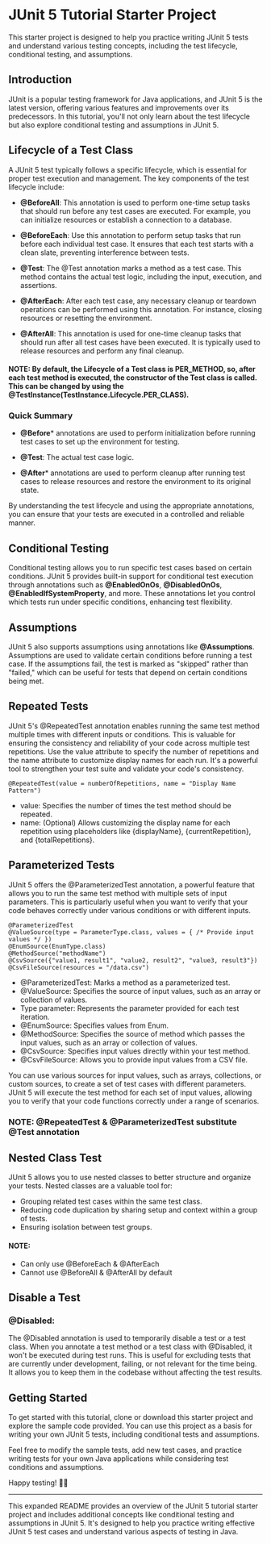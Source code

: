 # JUnit 5 Tutorial Starter Project

This starter project is designed to help you practice writing JUnit 5 tests and understand various testing concepts, including the test lifecycle, conditional testing, and assumptions.

## Introduction

JUnit is a popular testing framework for Java applications, and JUnit 5 is the latest version, offering various features and improvements over its predecessors. In this tutorial, you'll not only learn about the test lifecycle but also explore conditional testing and assumptions in JUnit 5.

## Lifecycle of a Test Class

A JUnit 5 test typically follows a specific lifecycle, which is essential for proper test execution and management. The key components of the test lifecycle include:

- **@BeforeAll**: This annotation is used to perform one-time setup tasks that should run before any test cases are executed. For example, you can initialize resources or establish a connection to a database.

- **@BeforeEach**: Use this annotation to perform setup tasks that run before each individual test case. It ensures that each test starts with a clean slate, preventing interference between tests.

- **@Test**: The @Test annotation marks a method as a test case. This method contains the actual test logic, including the input, execution, and assertions.

- **@AfterEach**: After each test case, any necessary cleanup or teardown operations can be performed using this annotation. For instance, closing resources or resetting the environment.

- **@AfterAll**: This annotation is used for one-time cleanup tasks that should run after all test cases have been executed. It is typically used to release resources and perform any final cleanup.

#### NOTE: By default, the Lifecycle of a Test class is PER_METHOD, so, after each test method is executed, the constructor of the Test class is called. This can be changed by using the @TestInstance(TestInstance.Lifecycle.PER_CLASS).

### Quick Summary

- **@Before*** annotations are used to perform initialization before running test cases to set up the environment for testing.

- **@Test**: The actual test case logic.

- **@After*** annotations are used to perform cleanup after running test cases to release resources and restore the environment to its original state.

By understanding the test lifecycle and using the appropriate annotations, you can ensure that your tests are executed in a controlled and reliable manner.

## Conditional Testing

Conditional testing allows you to run specific test cases based on certain conditions. JUnit 5 provides built-in support for conditional test execution through annotations such as **@EnabledOnOs**, **@DisabledOnOs**, **@EnabledIfSystemProperty**, and more. These annotations let you control which tests run under specific conditions, enhancing test flexibility.

## Assumptions

JUnit 5 also supports assumptions using annotations like **@Assumptions**. Assumptions are used to validate certain conditions before running a test case. If the assumptions fail, the test is marked as "skipped" rather than "failed," which can be useful for tests that depend on certain conditions being met.

## Repeated Tests
JUnit 5's @RepeatedTest annotation enables running the same test method multiple times with different inputs or conditions. This is valuable for ensuring the consistency and reliability of your code across multiple test repetitions. Use the value attribute to specify the number of repetitions and the name attribute to customize display names for each run. It's a powerful tool to strengthen your test suite and validate your code's consistency.

````
@RepeatedTest(value = numberOfRepetitions, name = "Display Name Pattern")
````
- value: Specifies the number of times the test method should be repeated.
- name: (Optional) Allows customizing the display name for each repetition using placeholders like {displayName}, {currentRepetition}, and {totalRepetitions}.


## Parameterized Tests
JUnit 5 offers the @ParameterizedTest annotation, a powerful feature that allows you to run the same test method with multiple sets of input parameters. This is particularly useful when you want to verify that your code behaves correctly under various conditions or with different inputs.

````
@ParameterizedTest
@ValueSource(type = ParameterType.class, values = { /* Provide input values */ })
@EnumSource(EnumType.class)
@MethodSource("methodName")
@CsvSource({"value1, result1", "value2, result2", "value3, result3"})
@CsvFileSource(resources = "/data.csv")
````

- @ParameterizedTest: Marks a method as a parameterized test.
- @ValueSource: Specifies the source of input values, such as an array or collection of values.
- Type parameter: Represents the parameter provided for each test iteration.
- @EnumSource: Specifies values from Enum.
- @MethodSource: Specifies the source of method which passes the input values, such as an array or collection of values.
- @CsvSource: Specifies input values directly within your test method.
- @CsvFileSource: Allows you to provide input values from a CSV file.

You can use various sources for input values, such as arrays, collections, or custom sources, to create a set of test cases with different parameters. JUnit 5 will execute the test method for each set of input values, allowing you to verify that your code functions correctly under a range of scenarios.

### NOTE: @RepeatedTest & @ParameterizedTest substitute @Test annotation

## Nested Class Test
JUnit 5 allows you to use nested classes to better structure and organize your tests. Nested classes are a valuable tool for:

- Grouping related test cases within the same test class.
- Reducing code duplication by sharing setup and context within a group of tests.
- Ensuring isolation between test groups.

#### NOTE:
- Can only use @BeforeEach & @AfterEach
- Cannot use @BeforeAll & @AfterAll by default

## Disable a Test

### @Disabled:
The @Disabled annotation is used to temporarily disable a test or a test class. When you annotate a test method or a test class with @Disabled, it won't be executed during test runs. This is useful for excluding tests that are currently under development, failing, or not relevant for the time being. It allows you to keep them in the codebase without affecting the test results.

## Getting Started

To get started with this tutorial, clone or download this starter project and explore the sample code provided. You can use this project as a basis for writing your own JUnit 5 tests, including conditional tests and assumptions.

Feel free to modify the sample tests, add new test cases, and practice writing tests for your own Java applications while considering test conditions and assumptions.

Happy testing! 🧪🚀

---

This expanded README provides an overview of the JUnit 5 tutorial starter project and includes additional concepts like conditional testing and assumptions in JUnit 5. It's designed to help you practice writing effective JUnit 5 test cases and understand various aspects of testing in Java.